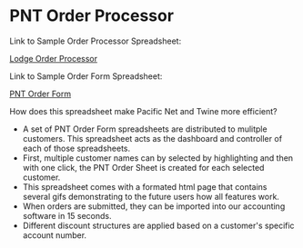 # PNT Order Processor
Link to Sample Order Processor Spreadsheet:

[Lodge Order Processor](https://docs.google.com/spreadsheets/d/13i1cfdmuA1vNm68hVBLINRt0M3SPE4HTPCacWHxDp3U/edit#gid=1788352214)

Link to Sample Order Form Spreadsheet:

[PNT Order Form](https://docs.google.com/spreadsheets/d/13i1cfdmuA1vNm68hVBLINRt0M3SPE4HTPCacWHxDp3U/edit#gid=1788352214)

How does this spreadsheet make Pacific Net and Twine more efficient?
- A set of PNT Order Form spreadsheets are distributed to mulitple customers. This spreadsheet acts as the dashboard and controller of each of those spreadsheets.
- First, multiple customer names can by selected by highlighting and then with one click, the PNT Order Sheet is created for each selected customer.
- This spreadsheet comes with a formated html page that contains several gifs demonstrating to the future users how all features work.
- When orders are submitted, they can be imported into our accounting software in 15 seconds.
- Different discount structures are applied based on a customer's specific account number.
